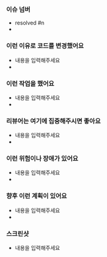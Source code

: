### 이슈 넘버
- resolved #n
- 
### 이런 이유로 코드를 변경했어요
- 내용을 입력해주세요
- 
### 이런 작업을 했어요
- 내용을 입력해주세요
- 
### 리뷰어는 여기에 집중해주시면 좋아요
- 내용을 입력해주세요
- 
### 이런 위험이나 장애가 있어요
- 내용을 입력해주세요
- 
### 향후 이런 계획이 있어요
- 내용을 입력해주세요
- 
### 스크린샷
- 내용을 입력해주세요
